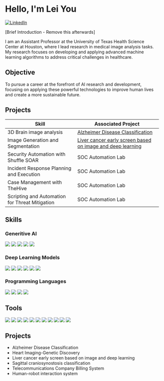 # Hello, I'm Lei You
[<img src="https://img.shields.io/badge/-LinkedIn-0072b1?&style=for-the-badge&logo=linkedin&logoColor=white" alt="LinkedIn">](https://www.linkedin.com/in/lei-you-b0a0331a6/)

[Brief Introduction - Remove this afterwards]

I am an Assistant Professor at the University of Texas Health Science Center at Houston, where I lead research in medical image analysis tasks. My research focuses on developing and applying advanced machine learning algorithms to address critical challenges in healthcare.

## Objective
To pursue a career at the forefront of AI research and development, focusing on applying these powerful technologies to improve human lives and create a more sustainable future.

## Projects

| Skill                                         | Associated Project         |
|-----------------------------------------------|----------------------------|
| 3D Brain image analysis          | <a href="https://github.com/lei-you/Alzheimer-Disease-Classification/blob/main/README.md">Alzheimer Disease Classification</a>|
| Image Generation and Segmentation | <a href="https://github.com/lei-you/Liver-cancer-early-screen-based-on-image-and-deep-learning/blob/main/README.md">Liver cancer early screen based on image and deep learning</a>|
| Security Automation with Shuffle SOAR         | SOC Automation Lab|
| Incident Response Planning and Execution      | SOC Automation Lab|
| Case Management with TheHive                  | SOC Automation Lab|
| Scripting and Automation for Threat Mitigation | SOC Automation Lab|

## Skills

### Generitive AI
<div>
    <img src="https://img.shields.io/badge/-Artificial Intelligence-00A4EF?&style=for-the-badge&logo=Microsoft&logoColor=white" />
    <img src="https://img.shields.io/badge/-Deep Learning-4B275F?&style=for-the-badge&logo=Velociraptor&logoColor=white" />
    <img src="https://img.shields.io/badge/-Machine Learning-3776ab?&style=for-the-badge&logo=python&logoColor=white" />
    <img src="https://img.shields.io/badge/-Large Fundation Model-4D4D4D?&style=for-the-badge&logo=CompTIA&logoColor=white" />
    <img src="https://img.shields.io/badge/-Large Language Model-005571?&style=for-the-badge&logo=Elastic&logoColor=white" />
</div>

### Deep Learning Models
<div>
    <img src="https://img.shields.io/badge/-CNNs-1679A7?&style=for-the-badge&logo=Wireshark&logoColor=white" />
    <img src="https://img.shields.io/badge/-GAN-EF3B2D?&style=for-the-badge&logo=Suricata&logoColor=white" />
    <img src="https://img.shields.io/badge/-Unet-777BB4?&style=for-the-badge&logo=Zeek&logoColor=white" />
    <img src="https://img.shields.io/badge/-AutoEncoder-FF0000?&style=for-the-badge&logo=CompTIA&logoColor=white" />
    <img src="https://img.shields.io/badge/-MLP-007ACC?&style=for-the-badge&logo=CompTIA&logoColor=white" />
    <img src="https://img.shields.io/badge/-SVM-4D4D4D?&style=for-the-badge&logo=CompTIA&logoColor=white" />
</div>

### Programming Languages
<div>
    <img src="https://img.shields.io/badge/-Python-0078D4?&style=for-the-badge&logo=Microsoft&logoColor=white" />
    <img src="https://img.shields.io/badge/-C#-000000?&style=for-the-badge&logo=Splunk&logoColor=white" />
    <img src="https://img.shields.io/badge/-Java-005571?&style=for-the-badge&logo=Elastic&logoColor=white" />
    <img src="https://img.shields.io/badge/-SQL-006400?&style=for-the-badge&logoColor=white" />
</div>

## Tools

<div>
    <img src="https://img.shields.io/badge/-Tensorflow-010080?&style=for-the-badge&logoColor=white" />
    <img src="https://img.shields.io/badge/-Pytorch-000280?&style=for-the-badge&logoColor=white" />
    <img src="https://img.shields.io/badge/-Linux-011080?&style=for-the-badge&logoColor=white" />
    <img src="https://img.shields.io/badge/-CUDA-000480?&style=for-the-badge&logoColor=white" />
    <img src="https://img.shields.io/badge/-Spark-020080?&style=for-the-badge&logoColor=white" />
    <img src="https://img.shields.io/badge/-tSNE-003780?&style=for-the-badge&logoColor=white" />
    <img src="https://img.shields.io/badge/-Seaborn-004580?&style=for-the-badge&logoColor=white" />
    <img src="https://img.shields.io/badge/-Matplotlib-003080?&style=for-the-badge&logoColor=white" />
    <img src="https://img.shields.io/badge/-OpenCV-002080?&style=for-the-badge&logoColor=white" />
    <img src="https://img.shields.io/badge/-Keras-009080?&style=for-the-badge&logoColor=white" />
    <img src="https://img.shields.io/badge/-Pandas-005080?&style=for-the-badge&logoColor=white" />
</div>

## Projects
- Alzheimer Disease Classification
- Heart Imaging-Genetic Discovery
- Liver cancer early screen based on image and deep learning
- Sagittal craniosynostosis classification
- Telecommunications Company Billing System
- Human-robot interaction system
